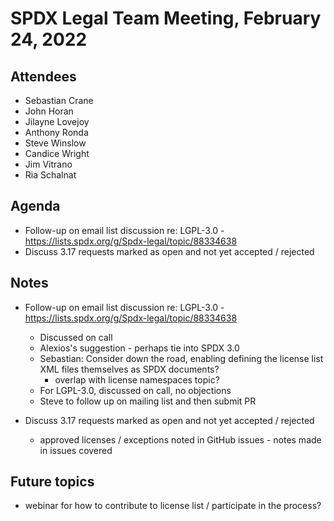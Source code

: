 # SPDX Legal Team Meeting, February 24, 2022

## Attendees

* Sebastian Crane
* John Horan
* Jilayne Lovejoy
* Anthony Ronda
* Steve Winslow
* Candice Wright
* Jim Vitrano
* Ria Schalnat

## Agenda

* Follow-up on email list discussion re: LGPL-3.0 - https://lists.spdx.org/g/Spdx-legal/topic/88334638
* Discuss 3.17 requests marked as open and not yet accepted / rejected

## Notes

* Follow-up on email list discussion re: LGPL-3.0 - https://lists.spdx.org/g/Spdx-legal/topic/88334638
  - Discussed on call
  - Alexios's suggestion - perhaps tie into SPDX 3.0
  - Sebastian: Consider down the road, enabling defining the license list XML files themselves as SPDX documents?
    - overlap with license namespaces topic?
  - For LGPL-3.0, discussed on call, no objections
  - Steve to follow up on mailing list and then submit PR
  
* Discuss 3.17 requests marked as open and not yet accepted / rejected
  - approved licenses / exceptions noted in GitHub issues - notes made in issues covered

## Future topics

* webinar for how to contribute to license list / participate in the process?

